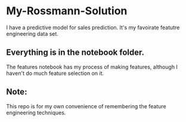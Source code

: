 # My-Rossmann-Solution
I have a predictive model for sales prediction. It's my favoirate featutre engineering data set.

## Everything is in the notebook folder.
The features notebook has my process of making features, although I haven't do much feature selection on it.

## Note:
This repo is for my own convenience of remembering the feature engineering techniques.
